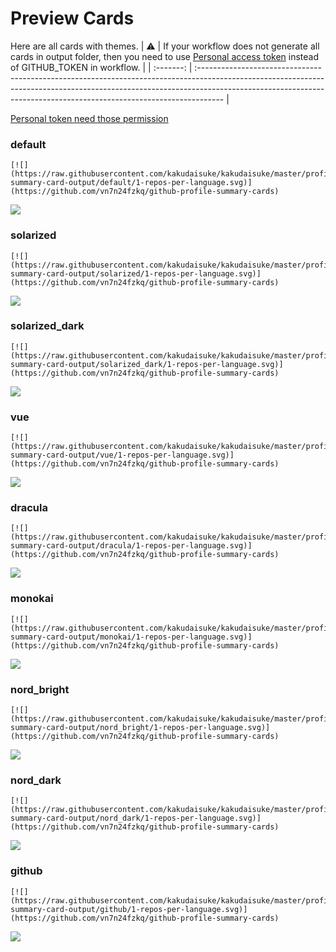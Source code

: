 
# Preview Cards

Here are all cards with themes.
| :warning: | If your workflow does not generate all cards in output folder, then you need to use [Personal access token](https://docs.github.com/en/actions/configuring-and-managing-workflows/creating-and-storing-encrypted-secrets) instead of GITHUB_TOKEN in workflow. |
| :-------: | :------------------------------------------------------------------------------------------------------------------------------------------------------------------------------------------------------------------------------------------------ |

[Personal token need those permission](https://github.com/vn7n24fzkq/github-profile-summary-cards/wiki/Personal-access-token-permissions)


### default


```
[![](https://raw.githubusercontent.com/kakudaisuke/kakudaisuke/master/profile-summary-card-output/default/1-repos-per-language.svg)](https://github.com/vn7n24fzkq/github-profile-summary-cards)
```
![](https://raw.githubusercontent.com/kakudaisuke/kakudaisuke/master/profile-summary-card-output/default/1-repos-per-language.svg)


### solarized


```
[![](https://raw.githubusercontent.com/kakudaisuke/kakudaisuke/master/profile-summary-card-output/solarized/1-repos-per-language.svg)](https://github.com/vn7n24fzkq/github-profile-summary-cards)
```
![](https://raw.githubusercontent.com/kakudaisuke/kakudaisuke/master/profile-summary-card-output/solarized/1-repos-per-language.svg)


### solarized_dark


```
[![](https://raw.githubusercontent.com/kakudaisuke/kakudaisuke/master/profile-summary-card-output/solarized_dark/1-repos-per-language.svg)](https://github.com/vn7n24fzkq/github-profile-summary-cards)
```
![](https://raw.githubusercontent.com/kakudaisuke/kakudaisuke/master/profile-summary-card-output/solarized_dark/1-repos-per-language.svg)


### vue


```
[![](https://raw.githubusercontent.com/kakudaisuke/kakudaisuke/master/profile-summary-card-output/vue/1-repos-per-language.svg)](https://github.com/vn7n24fzkq/github-profile-summary-cards)
```
![](https://raw.githubusercontent.com/kakudaisuke/kakudaisuke/master/profile-summary-card-output/vue/1-repos-per-language.svg)


### dracula


```
[![](https://raw.githubusercontent.com/kakudaisuke/kakudaisuke/master/profile-summary-card-output/dracula/1-repos-per-language.svg)](https://github.com/vn7n24fzkq/github-profile-summary-cards)
```
![](https://raw.githubusercontent.com/kakudaisuke/kakudaisuke/master/profile-summary-card-output/dracula/1-repos-per-language.svg)


### monokai


```
[![](https://raw.githubusercontent.com/kakudaisuke/kakudaisuke/master/profile-summary-card-output/monokai/1-repos-per-language.svg)](https://github.com/vn7n24fzkq/github-profile-summary-cards)
```
![](https://raw.githubusercontent.com/kakudaisuke/kakudaisuke/master/profile-summary-card-output/monokai/1-repos-per-language.svg)


### nord_bright


```
[![](https://raw.githubusercontent.com/kakudaisuke/kakudaisuke/master/profile-summary-card-output/nord_bright/1-repos-per-language.svg)](https://github.com/vn7n24fzkq/github-profile-summary-cards)
```
![](https://raw.githubusercontent.com/kakudaisuke/kakudaisuke/master/profile-summary-card-output/nord_bright/1-repos-per-language.svg)


### nord_dark


```
[![](https://raw.githubusercontent.com/kakudaisuke/kakudaisuke/master/profile-summary-card-output/nord_dark/1-repos-per-language.svg)](https://github.com/vn7n24fzkq/github-profile-summary-cards)
```
![](https://raw.githubusercontent.com/kakudaisuke/kakudaisuke/master/profile-summary-card-output/nord_dark/1-repos-per-language.svg)


### github


```
[![](https://raw.githubusercontent.com/kakudaisuke/kakudaisuke/master/profile-summary-card-output/github/1-repos-per-language.svg)](https://github.com/vn7n24fzkq/github-profile-summary-cards)
```
![](https://raw.githubusercontent.com/kakudaisuke/kakudaisuke/master/profile-summary-card-output/github/1-repos-per-language.svg)

